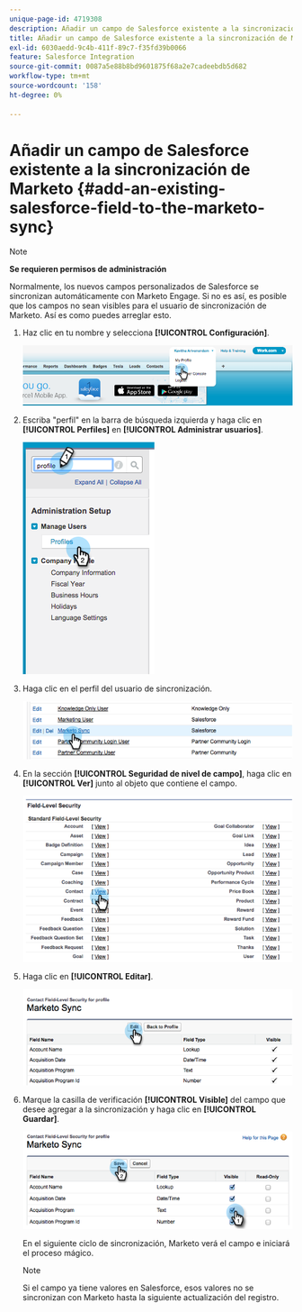 ```yaml
---
unique-page-id: 4719308
description: Añadir un campo de Salesforce existente a la sincronización de Marketo - Documentos de Marketo - Documentación del producto
title: Añadir un campo de Salesforce existente a la sincronización de Marketo
exl-id: 6030aedd-9c4b-411f-89c7-f35fd39b0066
feature: Salesforce Integration
source-git-commit: 0087a5e88b8bd9601875f68a2e7cadeebdb5d682
workflow-type: tm+mt
source-wordcount: '158'
ht-degree: 0%

---
```


# Añadir un campo de Salesforce existente a la sincronización de Marketo {#add-an-existing-salesforce-field-to-the-marketo-sync}

>[!NOTE]
>
>**Se requieren permisos de administración**

Normalmente, los nuevos campos personalizados de Salesforce se sincronizan automáticamente con Marketo Engage. Si no es así, es posible que los campos no sean visibles para el usuario de sincronización de Marketo. Así es como puedes arreglar esto.

1. Haz clic en tu nombre y selecciona **[!UICONTROL Configuración]**.

   ![](assets/add-an-existing-salesforce-field-to-the-marketo-sync-1.png)

1. Escriba &quot;perfil&quot; en la barra de búsqueda izquierda y haga clic en **[!UICONTROL Perfiles]** en **[!UICONTROL Administrar usuarios]**.

   ![](assets/add-an-existing-salesforce-field-to-the-marketo-sync-2.png)

1. Haga clic en el perfil del usuario de sincronización.

   ![](assets/add-an-existing-salesforce-field-to-the-marketo-sync-3.png)

1. En la sección **[!UICONTROL Seguridad de nivel de campo]**, haga clic en **[!UICONTROL Ver]** junto al objeto que contiene el campo.

   ![](assets/add-an-existing-salesforce-field-to-the-marketo-sync-4.png)

1. Haga clic en **[!UICONTROL Editar]**.

   ![](assets/add-an-existing-salesforce-field-to-the-marketo-sync-5.png)

1. Marque la casilla de verificación **[!UICONTROL Visible]** del campo que desee agregar a la sincronización y haga clic en **[!UICONTROL Guardar]**.

   ![](assets/add-an-existing-salesforce-field-to-the-marketo-sync-6.png)

   En el siguiente ciclo de sincronización, Marketo verá el campo e iniciará el proceso mágico.

   >[!NOTE]
   >
   > Si el campo ya tiene valores en Salesforce, esos valores no se sincronizan con Marketo hasta la siguiente actualización del registro.
